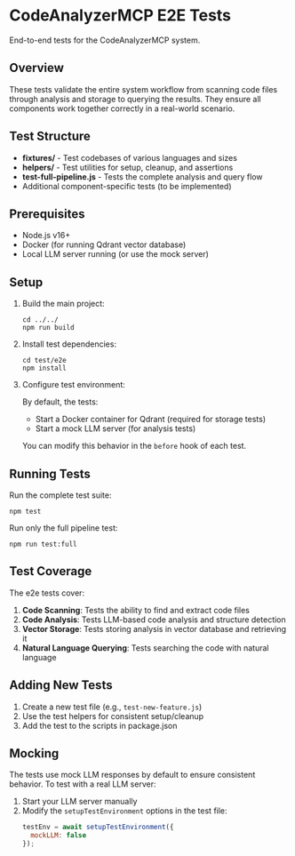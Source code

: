 # CodeAnalyzerMCP E2E Tests

End-to-end tests for the CodeAnalyzerMCP system.

## Overview

These tests validate the entire system workflow from scanning code files through analysis and storage to querying the results. They ensure all components work together correctly in a real-world scenario.

## Test Structure

- **fixtures/** - Test codebases of various languages and sizes
- **helpers/** - Test utilities for setup, cleanup, and assertions
- **test-full-pipeline.js** - Tests the complete analysis and query flow
- Additional component-specific tests (to be implemented)

## Prerequisites

- Node.js v16+
- Docker (for running Qdrant vector database)
- Local LLM server running (or use the mock server)

## Setup

1. Build the main project:
   ```
   cd ../../
   npm run build
   ```

2. Install test dependencies:
   ```
   cd test/e2e
   npm install
   ```

3. Configure test environment:

   By default, the tests:
   - Start a Docker container for Qdrant (required for storage tests)
   - Start a mock LLM server (for analysis tests)

   You can modify this behavior in the `before` hook of each test.

## Running Tests

Run the complete test suite:
```
npm test
```

Run only the full pipeline test:
```
npm run test:full
```

## Test Coverage

The e2e tests cover:

1. **Code Scanning**: Tests the ability to find and extract code files
2. **Code Analysis**: Tests LLM-based code analysis and structure detection
3. **Vector Storage**: Tests storing analysis in vector database and retrieving it
4. **Natural Language Querying**: Tests searching the code with natural language

## Adding New Tests

1. Create a new test file (e.g., `test-new-feature.js`)
2. Use the test helpers for consistent setup/cleanup
3. Add the test to the scripts in package.json

## Mocking

The tests use mock LLM responses by default to ensure consistent behavior. To test with a real LLM server:

1. Start your LLM server manually
2. Modify the `setupTestEnvironment` options in the test file:
   ```javascript
   testEnv = await setupTestEnvironment({
     mockLLM: false
   });
   ```

